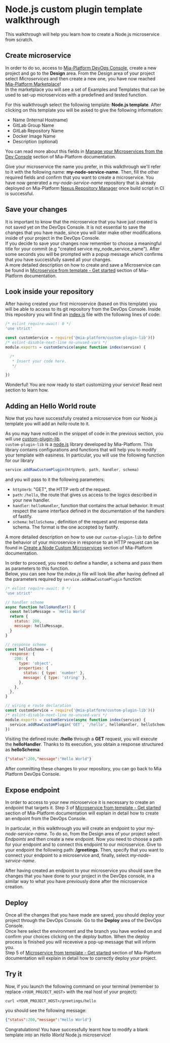 # Node.js custom plugin template walkthrough

This walkthrough will help you learn how to create a Node.js microservice from scratch.

## Create microservice

In order to do so, access to [Mia-Platform DevOps Console](https://console.cloud.mia-platform.eu/login), create a new project and go to the **Design** area. From the Design area of your project select _Microservices_ and then create a new one, you have now reached [Mia-Platform Marketplace](https://docs.mia-platform.eu/development_suite/api-console/api-design/marketplace/)!  
In the marketplace you will see a set of Examples and Templates that can be used to set-up microservices with a predefined and tested function.

For this walkthrough select the following template: **Node.js template**. After clicking on this template you will be asked to give the following information:

- Name (Internal Hostname)
- GitLab Group Name
- GitLab Repository Name
- Docker Image Name
- Description (optional)

You can read more about this fields in [Manage your Microservices from the Dev Console](https://docs.mia-platform.eu/development_suite/api-console/api-design/services/) section of Mia-Platform documentation.

Give your microservice the name you prefer, in this walkthrough we'll refer to it with the following name: **my-node-service-name**.
Then, fill the other required fields and confirm that you want to create a microservice. You have now generated a *my-node-service-name* repository that is already deployed on Mia-Platform [Nexus Repository Manager](https://nexus.mia-platform.eu/) once build script in CI is successful.

## Save your changes

It is important to know that the microservice that you have just created is not saved yet on the DevOps Console. It is not essential to save the changes that you have made, since you will later make other modifications inside of your project in the DevOps Console.  
If you decide to save your changes now remember to choose a meaningful title for your commit (e.g "created service my_node_service_name"). After some seconds you will be prompted with a popup message which confirms that you have successfully saved all your changes.  
A more detailed description on how to create and save a Microservice can be found in [Microservice from template - Get started](https://docs.mia-platform.eu/development_suite/api-console/api-design/custom_microservice_get_started/#2-service-creation) section of Mia-Platform documentation.

## Look inside your repository

After having created your first microservice (based on this template) you will be able to access to its git repository from the DevOps Console. Inside this repository you will find an [index.js](https://github.com/mia-platform-marketplace/Node.js-Custom-Plugin-Template/blob/master/index.js) file with the following lines of code:

```js
/* eslint require-await: 0 */
'use strict'

const customService = require('@mia-platform/custom-plugin-lib')()
/* eslint-disable-next-line no-unused-vars */
module.exports = customService(async function index(service) {

  /*
   * Insert your code here.
   */

})
```

Wonderful! You are now ready to start customizing your service! Read next section to learn how.

## Adding an Hello World route

Now that you have successfully created a microservice from our Node.js template you will add an *hello* route to it.

As you may have noticed in the snippet of code in the previous section, you will use [custom-plugin-lib](https://github.com/mia-platform/custom-plugin-lib).  
`custom-plugin-lib` is a [node.js](https://github.com/mia-platform/custom-plugin-lib) library developed by Mia-Platform. This library contains configurations and functions that will help you to modify your template with easiness.
In particular, you will use the following function for our library

```javascript
service.addRawCustomPlugin(httpVerb, path, handler, schema)
```

and you will pass to it the following parameters:

- `httpVerb`: "GET", the HTTP verb of the request.
- `path`: `/hello`, the route that gives us access to the logics described in your new handler.
- `handler`: `helloHandler`, function that contains the actual behavior. It must respect the same interface defined in the documentation of the handlers of fastify.
- `schema`: `helloSchema` , definition of the request and response data schema. The format is the one accepted by fastify.

A more detailed description on how to use our `custom-plugin-lib` to define the behavior of your microservice in response to an HTTP request can be found in [Create a Node Custom Microservices](https://docs.mia-platform.eu/development_suite/api-console/api-design/plugin_baas_4/) section of Mia-Platform documentation.

In order to proceed, you need to define a handler, a schema and pass them as parameters to this function.  
Below, you can see how the *index.js* file will look like after having defined all the parameters required by `service.addRawCustomPlugin` function:

```js
/* eslint require-await: 0 */
'use strict'

// handler scheme
async function helloHandler() {
  const helloMessage = `Hello World`
  return {
    status: 200,
    message: helloMessage,
  }
}

// response scheme
const helloSchema = {
  response: {
    200: {
      type: 'object',
      properties: {
        status: { type: 'number' },
        message: { type: 'string' },
      },
    },
  },
}

// wiring e route declaration
const customService = require('@mia-platform/custom-plugin-lib')()
/* eslint-disable-next-line no-unused-vars */
module.exports = customService(async function index(service) {
  service.addRawCustomPlugin('GET', '/hello', helloHandler, helloSchema)
})
```

Visiting the defined route: **/hello** through a **GET** request, you will execute the **helloHandler**. Thanks to its execution, you obtain a response structured as **helloSchema**:  

```json
{"status":200,"message":"Hello World"}
```

After committing these changes to your repository, you can go back to Mia Platform DevOps Console.

## Expose endpoint

In order to access to your new microservice it is necessary to create an endpoint that targets it. Step 3 of [Microservice from template - Get started](https://docs.mia-platform.eu/development_suite/api-console/api-design/custom_microservice_get_started/#3-creating-the-endpoint) section of Mia-Platform documentation will explain in detail how to create an endpoint from the DevOps Console.

In particular, in this walkthrough you will create an endpoint to your *my-node-service-name*. To do so, from the Design area of your project select _Endpoints_ and then create a new endpoint.
Now you need to choose a path for your endpoint and to connect this endpoint to our microservice. Give to your endpoint the following path: **/greetings**. Then, specify that you want to connect your endpoint to a microservice and, finally, select *my-node-service-name*.

After having created an endpoint to your microservice you should save the changes that you have done to your project in the DevOps console, in a similar way to what you have previously done after the microservice creation.

## Deploy

Once all the changes that you have made are saved, you should deploy your project through the DevOps Console. Go to the **Deploy** area of the DevOps Console.  
Once here select the environment and the branch you have worked on and confirm your choices clicking on the *deploy* button. When the deploy process is finished you will receveive a pop-up message that will inform you.  
Step 5 of [Microservice from template - Get started](https://docs.mia-platform.eu/development_suite/api-console/api-design/custom_microservice_get_started/#5-deploy-the-project-through-the-api-console) section of Mia-Platform documentation will explain in detail how to correctly deploy your project.

## Try it

Now, if you launch the following command on your terminal (remember to replace `<YOUR_PROJECT_HOST>` with the real host of your project):  

```shell
curl <YOUR_PROJECT_HOST>/greetings/hello
```

you should see the following message:

```json
{"status":200,"message":"Hello World"}
```

Congratulations! You have successfully learnt how to modify a blank template into an _Hello World_ Node.js microservice!
